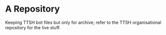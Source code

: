 # A Repository
Keeping TTSH bot files but only for archive; refer to the TTSH organisational repository for the live stuff.
